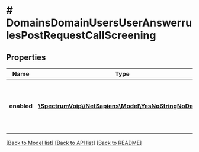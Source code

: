 # # DomainsDomainUsersUserAnswerrulesPostRequestCallScreening

## Properties

Name | Type | Description | Notes
------------ | ------------- | ------------- | -------------
**enabled** | [**\SpectrumVoip\\\\NetSapiens\Model\YesNoStringNoDefault**](YesNoStringNoDefault.md) | This settings will control if the the parent feature is enabled. |

[[Back to Model list]](../../README.md#models) [[Back to API list]](../../README.md#endpoints) [[Back to README]](../../README.md)
